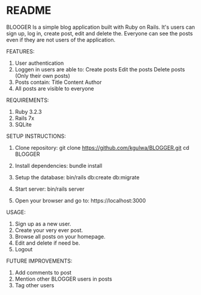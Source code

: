 # README

BLOOGER 
Is a simple blog application built with Ruby on Rails. It's users can sign up, log in, create post, edit and delete the.
Everyone can see the posts even if they are not users of the application.

FEATURES:

1. User authentication
2. Loggen in users are able to:
     Create posts
     Edit the posts
     Delete posts (Only their own posts)
3. Posts contain:
     Title
     Content
     Author
4. All posts are visible to everyone

REQUIREMENTS:
1. Ruby 3.2.3
2. Rails 7x
3. SQLite

SETUP INSTRUCTIONS:
1. Clone repository:
git clone https://github.com/kgulwa/BLOGGER.git
cd BLOGGER

2. Install dependencies:
bundle install

3. Setup the database:
bin/rails db:create db:migrate

4. Start server:
bin/rails server

5. Open your browser and go to:
https://localhost:3000

USAGE:

1. Sign up as a new user.
2. Create your very ever post.
3. Browse all posts on your homepage.
4. Edit and delete if need be.
5. Logout
           
FUTURE IMPROVEMENTS:

1. Add comments to post
2. Mention other BLOGGER users in posts
3. Tag other users
